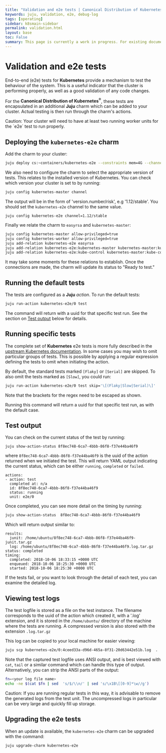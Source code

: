 ```yaml
---
title: "Validation and e2e tests | Canonical Distribution of Kubernetes&reg;"
keywords: juju, validation, e2e, debug-log
tags: [operating]
sidebar: k8smain-sidebar
permalink: validation.html
layout: base
toc: False
summary: This page is currently a work in progress. For existing documentation, please visit <a href="https://kubernetes.io/docs/getting-started-guides/ubuntu/"> https://kubernetes.io/docs/getting-started-guides/ubuntu/ </a>
---
```


# Validation and e2e tests

End-to-end (e2e) tests for **Kubernetes** provide a mechanism to test the behaviour
of the system. This is a useful indicator that the cluster is performing properly, as well as
a good validation of any code changes.

For  the **Canonical Distribution of Kubernetes<sup>&reg;</sup>**, these tests are
encapsulated in an additional **Juju** charm which can be added to your cluster. Actual
testing is then run through the charm's actions.

<div class="p-notification--caution">
  <p class="p-notification__response">
    <span class="p-notification__status">Caution:</span>
Your cluster will need to have at least two running worker units for the `e2e` test to run
properly.
  </p>
</div>

## Deploying the `kubernetes-e2e` charm

Add the charm to your cluster:

```bash
juju deploy cs:~containers/kubernetes-e2e --constraints mem=4G --channel edge
```

We also need to configure the charm to select the appropriate version of tests. This
relates to the installed version of Kubernetes. You can check which version your cluster is
set to by running:

```bash
juju config kubernetes-master channel
```
The output will be in the form of  'version.number/risk', e.g '1.12/stable'. You should set
the `kubernetes-e2e`  channel to the same value.

```
juju config kubernetes-e2e channel=1.12/stable
```

Finally we  relate the charm to `easyrsa` and `kubernetes-master`:

```bash
juju config kubernetes-master allow-privileged=true
juju config kubernetes-worker allow-privileged=true
juju add-relation kubernetes-e2e easyrsa
juju add-relation kubernetes-e2e:kubernetes-master kubernetes-master:kube-api-endpoint
juju add-relation kubernetes-e2e:kube-control kubernetes-master:kube-control
```

It may take some moments for these relations to establish. Once the connections are made,
the charm will update its status to "Ready to test."

## Running the default tests

The tests are configured as a **Juju** _action_.  To run the default tests:

```bash
juju run-action kubernetes-e2e/0 test
```

The command will return with a uuid for that specific test run. See the section on
[Test output](#test-output)  below for details.

## Running specific tests

The complete set of **Kubernetes** e2e tests is more fully described in the
[upstream Kubernetes documentation][e2e-upstream]. In some cases you may
wish to omit particular groups of tests. This is possible by applying a regular expression
defining the tests to omit when initiating the action.

By default, the standard tests marked `[Flaky]`  or `[Serial]` are skipped. To also omit the
tests marked as `[Slow]`, you could run:

```bash
juju run-action kubernetes-e2e/0 test skip='\[(Flaky|Slow|Serial)\]'
```
Note that the brackets for the regex need to be escaped as shown.

Running this  command will return a uuid for that specific test run, as with the default
case.

## Test output

You can check on the current status of the test by running:

```
juju show-action-status 8f8ec748-6ca7-4bbb-86f8-f37e44ba46f9
```

where `8f8ec748-6ca7-4bbb-86f8-f37e44ba46f9` is the uuid of the action returned
when we initiated the test. This will return YAML  output indicating the
current status, which can be either `running`, `completed` or `failed`.

```no-highlight
actions:
- action: test
  completed at: n/a
  id: 8f8ec748-6ca7-4bbb-86f8-f37e44ba46f9
  status: running
  unit: e2e/0
  ```

Once completed, you can see more detail on the timing by running:

  ```bash
  juju show-action-status  8f8ec748-6ca7-4bbb-86f8-f37e44ba46f9
  ```

Which will return output similar to:

```no-highlight
results:
  junit: /home/ubuntu/8f8ec748-6ca7-4bbb-86f8-f37e44ba46f9-junit.tar.gz
  log: /home/ubuntu/8f8ec748-6ca7-4bbb-86f8-f37e44ba46f9.log.tar.gz
status: completed
timing:
  completed: 2018-10-06 18:33:15 +0000 UTC
  enqueued: 2018-10-06 18:25:30 +0000 UTC
  started: 2018-10-06 18:25:30 +0000 UTC
```

If the tests fail, or you want to look through the detail of each test, you can examine the
detailed log.

## Viewing test logs

The test logfile is  stored as a file on the test instance.  The filename
corresponds to the uuid of the action which created it, with a '.log'
extension, and it is stored in the `/home/ubuntu/` directory of the machine
where the tests are running.  A compressed version is also stored with the
extension `.log.tar.gz`

This log can be copied to your local machine for easier viewing:

```bash
juju scp kubernetes-e2e/0:4ceed33a-d96d-465a-8f31-20d63442e51b.log  .
```

Note that the captured test logfile uses ANSI output, and is best viewed with
`cat`, `tail` or a similar command which can handle this type of output.
Alternatively,  you can strip the ANSI parts of the output:

```bash
fn=<your log file name>
echo -ne $(cat $fn | sed  's/$/\\n/' | sed 's/\x1B\[[0-9]*\w//g')
```

<div class="p-notification--caution">
  <p class="p-notification__response">
    <span class="p-notification__status">Caution:</span>
If you are running regular tests in this way, it is advisable to remove the generated logs
from the test unit. The uncompressed logs in particular can be very large and quickly fill
up storage.
  </p>
</div>

## Upgrading the e2e tests

When an update is available, the `kubernetes-e2e` charm can be upgraded with
the command:

```bash
juju upgrade-charm kubernetes-e2e
```



<!--LINKS -->
[e2e-upstream]: https://github.com/kubernetes/community/blob/master/contributors/devel/e2e-tests.md#kinds-of-tests
